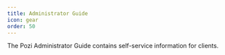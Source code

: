 ```yaml
---
title: Administrator Guide
icon: gear
order: 50
---
```


The Pozi Administrator Guide contains self-service information for clients.
